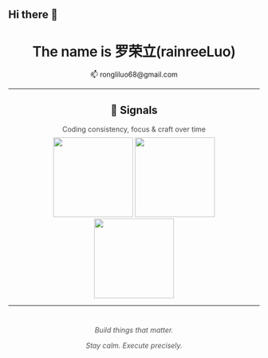 ## Hi there 👋

<h1 align="center" style="font-weight:600; letter-spacing:-0.5px;">The name is 罗荣立(rainreeLuo)</h1>

<div align="center">
📫  rongliluo68@gmail.com
</div>

---

<h2 align="center">📡 Signals</h2>
<div align="center" style="opacity:0.8; font-size:14px; margin-bottom:8px;">Coding consistency, focus & craft over time</div>
<div align="center">
  <img src="https://github-readme-stats.vercel.app/api?username=Luo-RongLi&show_icons=true&count_private=true&theme=algolia&hide_border=true" height="160" />
  <img src="https://github-readme-stats.vercel.app/api/top-langs?username=Luo-RongLi&layout=compact&theme=algolia&hide_border=true" height="160" />
  <br />
  <img src="https://github-readme-streak-stats.herokuapp.com/?user=Luo-RongLi&theme=algolia&hide_border=true" height="160" />
</div>

---

<div align="center" style="margin-top:40px; opacity:0.75; font-style:italic;">
<p>Build things that matter.  </p>
<p>Stay calm. Execute precisely.</p>
</div>
